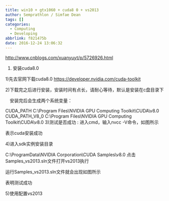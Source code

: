 ```yaml
---
title: win10 + gtx1060 + cuda8 0 + vs2013
author: Semprathlon / Simfae Dean
tags: []
categories:
  - Computing
  - Developing
abbrlink: f821475b
date: 2016-12-24 13:06:32
---
```

http://www.cnblogs.com/xuanyuyt/p/5726926.html

1. 安装cuda8.0

1)先去官网下载cuda8.0  https://developer.nvidia.com/cuda-toolkit

2)下载完之后进行安装，安装时间有点长，请耐心等待，默认是安装在c盘目录下

　安装完后会生成两个系统变量：

CUDA_PATH    C:\Program Files\NVIDIA GPU Computing Toolkit\CUDA\v8.0
CUDA_PATH_V8_0    C:\Program Files\NVIDIA GPU Computing Toolkit\CUDA\v8.0
3)测试是否成功 : 进入cmd，输入nvcc -V命令，如图所示

表示cuda安装成功

4)进入sdk实例安装目录

C:\ProgramData\NVIDIA Corporation\CUDA Samples\v8.0
点击Samples_vs2013.sln文件打开vs2013执行 

运行Samples_vs2013.sln文件就会出现如图所示



表明测试成功

5)使用配置vs2013